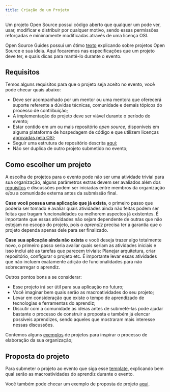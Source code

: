 ```yaml
---
title: Criação de um Projeto
---
```


Um projeto Open Source possui código aberto que qualquer um pode ver, usar, modificar e distribuir por qualquer motivo, sendo essas permissões reforçadas e minimamente modificadas através de uma licença OSI.

Open Source Guides possui um ótimo [texto](https://opensource.guide/pt/starting-a-project/) explicando sobre projetos Open Source e sua ideia. Aqui focaremos nas especificações que um projeto deve ter, e quais dicas para mantê-lo durante o evento.

## Requisitos

Temos alguns requisitos para que o projeto seja aceito no evento, você pode checar quais abaixo:

- Deve ser acompanhado por um mentor ou uma mentora que oferecerá suporte referente a dúvidas técnicas, comunidade e demais tópicos do processo de contribuição;
- A implementação do projeto deve ser viável durante o período do evento;
- Estar contido em um ou mais repositório _open source_, disponíveis em alguma plataforma de hospedagem de código e que utilizem licenças [aprovadas pela OSI](https://opensource.org/licenses);
- Seguir uma estrutura de repositório descrita [aqui](repositorio);
- Não ser duplica de outro projeto submetido no evento;

## Como escolher um projeto

A escolha de projetos para o evento pode não ser uma atividade trivial para sua organização, alguns parâmetros extras devem ser avaliados além dos [requisitos](#requisitos) e discussões podem ser iniciadas entre membros da organização e/ou a comunidade externa antes da submissão final.

**Caso você possua uma aplicação que já exista**, o primeiro passo que poderia ser tomado é avaliar quais atividades ainda não feitas podem ser feitas que tragam funcionalidades ou melhorem aspectos já existentes. É importante que essas atividades não sejam dependente de outras que não estejam no escopo do projeto, pois o _aprendiz_ precisa ter a garantia que o projeto dependa apenas dele para ser finalizado.

**Caso sua aplicação ainda não exista** e você deseja trazer algo totalmente novo, o primeiro passo seria avaliar quais seriam as atividades iniciais e isso inclui até as tarefas que parecem triviais: Planejar arquitetura, criar repositório, configurar o projeto etc. É importante levar essas atividades que não incluem exatamente adição de funcionalidades para não sobrecarregar o aprendiz.

Outros pontos bons a se considerar:

- Esse projeto irá ser útil para sua aplicação no futuro;
- Você imaginar bem quais serão as macroatividades do seu projeto;
- Levar em consideração que existe o tempo de aprendizado de tecnologias e ferramentas do aprendiz;
- Discutir com a comunidade as ideias antes de submetê-las pode ajudar bastante o processo de construir a proposta e também já elencar possíveis aprendizes, sendo aqueles que mostraram mais interesse nessas discussões.

Contemos alguns [exemplos](/exemplos) de projetos para inspirar o processo de elaboração da sua organização;

## Proposta do projeto

Para submeter o projeto ao evento que siga esse [template](PROPOSAL), explicando bem qual serão as macroatividades do aprendiz durante o evento.

Você também pode checar um exemplo de proposta de projeto [aqui](PROPOSAL_EXEMPLO).
